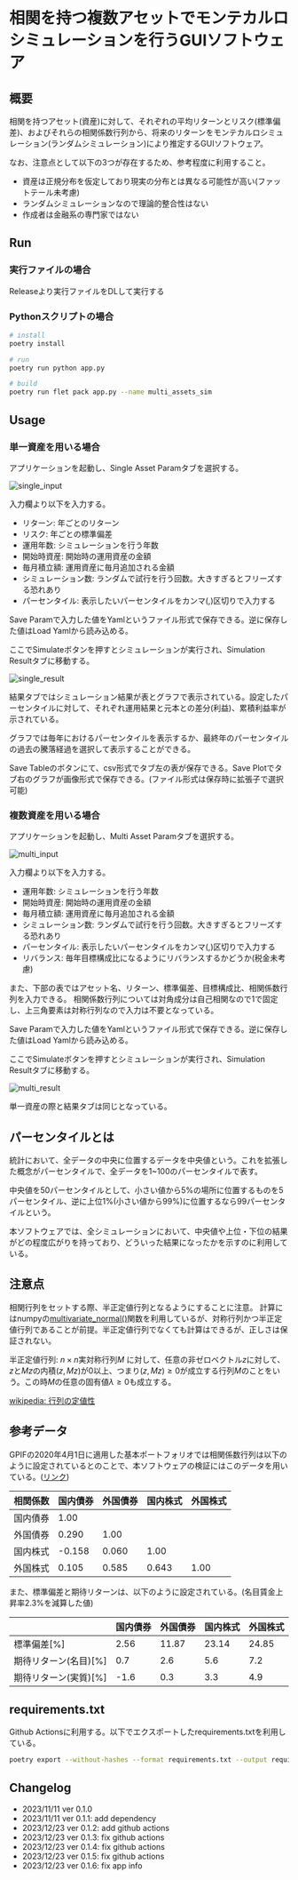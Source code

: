 # 相関を持つ複数アセットでモンテカルロシミュレーションを行うGUIソフトウェア

## 概要
相関を持つアセット(資産)に対して、それぞれの平均リターンとリスク(標準偏差)、およびそれらの相関係数行列から、将来のリターンをモンテカルロシミュレーション(ランダムシミュレーション)により推定するGUIソフトウェア。

なお、注意点として以下の3つが存在するため、参考程度に利用すること。

- 資産は正規分布を仮定しており現実の分布とは異なる可能性が高い(ファットテール未考慮)
- ランダムシミュレーションなので理論的整合性はない
- 作成者は金融系の専門家ではない

## Run
### 実行ファイルの場合
Releaseより実行ファイルをDLして実行する

### Pythonスクリプトの場合
```bash
# install
poetry install

# run
poetry run python app.py

# build
poetry run flet pack app.py --name multi_assets_sim
```

## Usage
### 単一資産を用いる場合

アプリケーションを起動し、Single Asset Paramタブを選択する。

![single_input](./img/single-sim-input.png)

入力欄より以下を入力する。

- リターン: 年ごとのリターン
- リスク: 年ごとの標準偏差
- 運用年数: シミュレーションを行う年数
- 開始時資産: 開始時の運用資産の金額
- 毎月積立額: 運用資産に毎月追加される金額
- シミュレーション数: ランダムで試行を行う回数。大きすぎるとフリーズする恐れあり
- パーセンタイル: 表示したいパーセンタイルをカンマ(,)区切りで入力する

Save Paramで入力した値をYamlというファイル形式で保存できる。逆に保存した値はLoad Yamlから読み込める。

ここでSimulateボタンを押すとシミュレーションが実行され、Simulation Resultタブに移動する。


![single_result](./img/single-sim-result.png)

結果タブではシミュレーション結果が表とグラフで表示されている。設定したパーセンタイルに対して、それぞれ運用結果と元本との差分(利益)、累積利益率が示されている。

グラフでは毎年におけるパーセンタイルを表示するか、最終年のパーセンタイルの過去の騰落経過を選択して表示することができる。

Save Tableのボタンにて、csv形式でタブ左の表が保存できる。Save Plotでタブ右のグラフが画像形式で保存できる。(ファイル形式は保存時に拡張子で選択可能)


### 複数資産を用いる場合

アプリケーションを起動し、Multi Asset Paramタブを選択する。

![multi_input](./img/multi-sim-input.png)

入力欄より以下を入力する。

- 運用年数: シミュレーションを行う年数
- 開始時資産: 開始時の運用資産の金額
- 毎月積立額: 運用資産に毎月追加される金額
- シミュレーション数: ランダムで試行を行う回数。大きすぎるとフリーズする恐れあり
- パーセンタイル: 表示したいパーセンタイルをカンマ(,)区切りで入力する
- リバランス: 毎年目標構成比になるようにリバランスするかどうか(税金未考慮)

また、下部の表ではアセット名、リターン、標準偏差、目標構成比、相関係数行列を入力できる。
相関係数行列については対角成分は自己相関なので1で固定し、上三角要素は対称行列なので入力は不要となっている。

Save Paramで入力した値をYamlというファイル形式で保存できる。逆に保存した値はLoad Yamlから読み込める。

ここでSimulateボタンを押すとシミュレーションが実行され、Simulation Resultタブに移動する。


![multi_result](./img/multi-sim-result.png)

単一資産の際と結果タブは同じとなっている。

## パーセンタイルとは
統計において、全データの中央に位置するデータを中央値という。これを拡張した概念がパーセンタイルで、全データを1~100のパーセンタイルで表す。

中央値を50パーセンタイルとして、小さい値から5%の場所に位置するものを5パーセンタイル、逆に上位1%(小さい値から99%)に位置するなら99パーセンタイルという。

本ソフトウェアでは、全シミュレーションにおいて、中央値や上位・下位の結果がどの程度広がりを持っており、どういった結果になったかを示すのに利用している。



## 注意点
相関行列をセットする際、半正定値行列となるようにすることに注意。
計算にはnumpyの[multivariate_normal()](https://numpy.org/doc/stable/reference/random/generated/numpy.random.Generator.multivariate_normal.html)関数を利用しているが、対称行列かつ半正定値行列であることが前提。半正定値行列でなくても計算はできるが、正しさは保証されない。

半正定値行列: $n\times n$実対称行列$M$ に対して、任意の非ゼロベクトル$z$に対して、$z$と$Mz$の内積$(z,Mz)$が0以上、つまり$(z,Mz)\ge0$が成立する行列$M$のことをいう。この時$M$の任意の固有値$\lambda \ge 0$も成立する。

[wikipedia: 行列の定値性](https://ja.wikipedia.org/wiki/%E8%A1%8C%E5%88%97%E3%81%AE%E5%AE%9A%E5%80%A4%E6%80%A7)



## 参考データ

GPIFの2020年4月1日に適用した基本ポートフォリオでは相関係数行列は以下のように設定されているとのことで、本ソフトウェアの検証にはこのデータを用いている。([リンク](https://www.gpif.go.jp/gpif/portfolio.html))

| 相関係数 | 国内債券 | 外国債券 | 国内株式 | 外国株式 |
| -------- | -------- | -------- | -------- | -------- |
| 国内債券 | 1.00     |          |          |          |
| 外国債券 | 0.290    | 1.00     |          |          |
| 国内株式 | -0.158   | 0.060    | 1.00     |          |
| 外国株式 | 0.105    | 0.585    | 0.643    | 1.00     |

また、標準偏差と期待リターンは、以下のように設定されている。(名目賃金上昇率2.3%を減算した値)

|                       | 国内債券 | 外国債券 | 国内株式 | 外国株式 |
| --------------------- | -------- | -------- | -------- | -------- |
| 標準偏差[%]           | 2.56     | 11.87    | 23.14    | 24.85    |
| 期待リターン(名目)[%] | 0.7      | 2.6      | 5.6      | 7.2      |
| 期待リターン(実質)[%] | -1.6     | 0.3      | 3.3      | 4.9      |


## requirements.txt
Github Actionsに利用する。以下でエクスポートしたrequirements.txtを利用している。

```bash
poetry export --without-hashes --format requirements.txt --output requirements.txt
```


## Changelog

- 2023/11/11 ver 0.1.0
- 2023/11/11 ver 0.1.1: add dependency
- 2023/12/23 ver 0.1.2: add github actions
- 2023/12/23 ver 0.1.3: fix github actions
- 2023/12/23 ver 0.1.4: fix github actions
- 2023/12/23 ver 0.1.5: fix github actions
- 2023/12/23 ver 0.1.6: fix app info